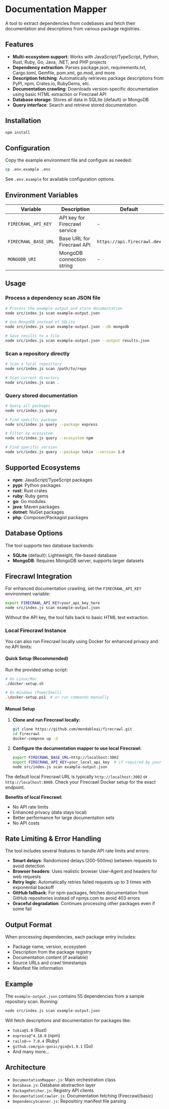 # Documentation Mapper

A tool to extract dependencies from codebases and fetch their documentation and descriptions from various package registries.

## Features

- **Multi-ecosystem support**: Works with JavaScript/TypeScript, Python, Rust, Ruby, Go, Java, .NET, and PHP projects
- **Dependency extraction**: Parses package.json, requirements.txt, Cargo.toml, Gemfile, pom.xml, go.mod, and more
- **Description fetching**: Automatically retrieves package descriptions from PyPI, npm, Crates.io, RubyGems, etc.
- **Documentation crawling**: Downloads version-specific documentation using basic HTML extraction or Firecrawl API
- **Database storage**: Stores all data in SQLite (default) or MongoDB
- **Query interface**: Search and retrieve stored documentation

## Installation

```bash
npm install
```

## Configuration

Copy the example environment file and configure as needed:

```bash
cp .env.example .env
```

See `.env.example` for available configuration options.

## Environment Variables

| Variable | Description | Default |
|----------|-------------|---------|
| `FIRECRAWL_API_KEY` | API key for Firecrawl service | - |
| `FIRECRAWL_BASE_URL` | Base URL for Firecrawl API | `https://api.firecrawl.dev` |
| `MONGODB_URI` | MongoDB connection string | - |

## Usage

### Process a dependency scan JSON file

```bash
# Process the example output and store documentation
node src/index.js scan example-output.json

# Use MongoDB instead of SQLite
node src/index.js scan example-output.json --db mongodb

# Save results to a file
node src/index.js scan example-output.json --output results.json
```

### Scan a repository directly

```bash
# Scan a local repository
node src/index.js scan /path/to/repo

# Scan current directory
node src/index.js scan .
```

### Query stored documentation

```bash
# Query all packages
node src/index.js query

# Find specific package
node src/index.js query --package express

# Filter by ecosystem
node src/index.js query --ecosystem npm

# Find specific version
node src/index.js query --package tokio --version 1.0
```

## Supported Ecosystems

- **npm**: JavaScript/TypeScript packages
- **pypi**: Python packages
- **rust**: Rust crates
- **ruby**: Ruby gems
- **go**: Go modules
- **java**: Maven packages
- **dotnet**: NuGet packages
- **php**: Composer/Packagist packages

## Database Options

The tool supports two database backends:

- **SQLite** (default): Lightweight, file-based database
- **MongoDB**: Requires MongoDB server, supports larger datasets

## Firecrawl Integration

For enhanced documentation crawling, set the `FIRECRAWL_API_KEY` environment variable:

```bash
export FIRECRAWL_API_KEY=your_api_key_here
node src/index.js scan example-output.json
```

Without the API key, the tool falls back to basic HTML text extraction.

### Local Firecrawl Instance

You can also run Firecrawl locally using Docker for enhanced privacy and no API limits:

#### Quick Setup (Recommended)

Run the provided setup script:

```bash
# On Linux/Mac
./docker-setup.sh

# On Windows (PowerShell)
.\docker-setup.ps1  # or run commands manually
```

#### Manual Setup

1. **Clone and run Firecrawl locally:**
   ```bash
   git clone https://github.com/mendableai/firecrawl.git
   cd firecrawl
   docker-compose up -d
   ```

2. **Configure the documentation mapper to use local Firecrawl:**
   ```bash
   export FIRECRAWL_BASE_URL=http://localhost:3002
   export FIRECRAWL_API_KEY=your_local_api_key  # if required by your local setup
   node src/index.js scan example-output.json
   ```

The default local Firecrawl URL is typically `http://localhost:3002` or `http://localhost:8000`. Check your Firecrawl Docker setup for the exact endpoint.

**Benefits of local Firecrawl:**
- No API rate limits
- Enhanced privacy (data stays local)
- Better performance for large documentation sets
- No API costs

## Rate Limiting & Error Handling

The tool includes several features to handle API rate limits and errors:

- **Smart delays**: Randomized delays (200-500ms) between requests to avoid detection
- **Browser headers**: Uses realistic browser User-Agent and headers for web requests
- **Retry logic**: Automatically retries failed requests up to 3 times with exponential backoff
- **GitHub fallback**: For npm packages, fetches documentation from GitHub repositories instead of npmjs.com to avoid 403 errors
- **Graceful degradation**: Continues processing other packages even if some fail

## Output Format

When processing dependencies, each package entry includes:

- Package name, version, ecosystem
- Description from the package registry
- Documentation content (if available)
- Source URLs and crawl timestamps
- Manifest file information

## Example

The `example-output.json` contains 55 dependencies from a sample repository scan. Running:

```bash
node src/index.js scan example-output.json
```

Will fetch descriptions and documentation for packages like:
- `tokio@1.0` (Rust)
- `express@^4.18.0` (npm)
- `rails@~> 7.0.4` (Ruby)
- `github.com/gin-gonic/gin@v1.9.1` (Go)
- And many more...

## Architecture

- `DocumentationMapper.js`: Main orchestration class
- `Database.js`: Database abstraction layer
- `PackageFetcher.js`: Registry API clients
- `DocumentationCrawler.js`: Documentation fetching (Firecrawl/basic)
- `DependencyScanner.js`: Repository manifest file parsing
